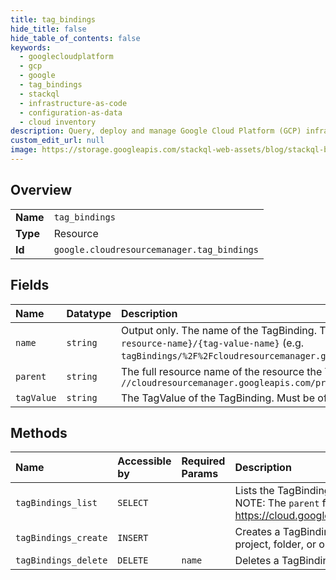 ```yaml
---
title: tag_bindings
hide_title: false
hide_table_of_contents: false
keywords:
  - googlecloudplatform
  - gcp
  - google
  - tag_bindings
  - stackql
  - infrastructure-as-code
  - configuration-as-data
  - cloud inventory
description: Query, deploy and manage Google Cloud Platform (GCP) infrastructure and resources using SQL
custom_edit_url: null
image: https://storage.googleapis.com/stackql-web-assets/blog/stackql-blog-post-featured-image.png
---
```

  
    

## Overview
<table><tbody>
<tr><td><b>Name</b></td><td><code>tag_bindings</code></td></tr>
<tr><td><b>Type</b></td><td>Resource</td></tr>
<tr><td><b>Id</b></td><td><code>google.cloudresourcemanager.tag_bindings</code></td></tr>
</tbody></table>

## Fields
| Name | Datatype | Description |
|:-----|:---------|:------------|
| `name` | `string` | Output only. The name of the TagBinding. This is a String of the form: `tagBindings/{full-resource-name}/{tag-value-name}` (e.g. `tagBindings/%2F%2Fcloudresourcemanager.googleapis.com%2Fprojects%2F123/tagValues/456`). |
| `parent` | `string` | The full resource name of the resource the TagValue is bound to. E.g. `//cloudresourcemanager.googleapis.com/projects/123` |
| `tagValue` | `string` | The TagValue of the TagBinding. Must be of the form `tagValues/456`. |
## Methods
| Name | Accessible by | Required Params | Description |
|:-----|:--------------|:----------------|:------------|
| `tagBindings_list` | `SELECT` |  | Lists the TagBindings for the given cloud resource, as specified with `parent`. NOTE: The `parent` field is expected to be a full resource name: https://cloud.google.com/apis/design/resource_names#full_resource_name |
| `tagBindings_create` | `INSERT` |  | Creates a TagBinding between a TagValue and a cloud resource (currently project, folder, or organization). |
| `tagBindings_delete` | `DELETE` | `name` | Deletes a TagBinding. |

